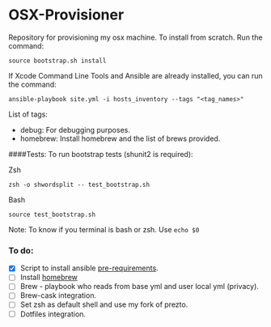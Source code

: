 OSX-Provisioner
===============

Repository for provisioning my osx machine.
To install from scratch. Run the command:

    source bootstrap.sh install

If Xcode Command Line Tools and Ansible are already installed, you can run the command:

    ansible-playbook site.yml -i hosts_inventory --tags "<tag_names>"

List of tags:
- debug: For debugging purposes.
- homebrew: Install homebrew and the list of brews provided.

####Tests:
To run bootstrap tests (shunit2 is required):

   Zsh

    zsh -o shwordsplit -- test_bootstrap.sh

   Bash

    source test_bootstrap.sh

Note: To know if you terminal is bash or zsh. Use `echo $0`

### To do:
- [x] Script to install ansible [pre-requirements](https://devopsu.com/guides/ansible-mac-osx.html).
- [ ] Install [homebrew](https://github.com/Homebrew/homebrew/wiki/Installation)
- [ ] Brew - playbook who reads from base yml and user local yml (privacy).
- [ ] Brew-cask integration.
- [ ] Set zsh as default shell and use my fork of prezto.
- [ ] Dotfiles integration.
